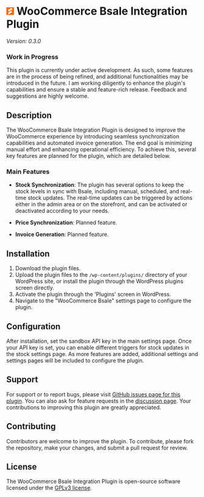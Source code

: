 # ![Bsale Icon](/assets/images/bsale_icon.png) WooCommerce Bsale Integration Plugin

*Version: 0.3.0*

### Work in Progress

This plugin is currently under active development. As such, some features are in the process of being refined, and additional functionalities may be introduced in the future. I am working diligently to enhance the plugin's capabilities and ensure a stable and feature-rich release. Feedback and suggestions are highly welcome.

## Description

The WooCommerce Bsale Integration Plugin is designed to improve the WooCommerce experience by introducing seamless synchronization capabilities and automated invoice generation. The end goal is minimizing manual effort and enhancing operational efficiency. To achieve this, several key features are planned for the plugin, which are detailed below.

### Main Features

- **Stock Synchronization**: The plugin has several options to keep the stock levels in sync with Bsale, including manual, scheduled, and real-time stock updates. The real-time updates can be triggered by actions either in the admin area or on the storefront, and can be activated or deactivated according to your needs.

- **Price Synchronization**: Planned feature.

- **Invoice Generation**: Planned feature.


## Installation

1. Download the plugin files.
2. Upload the plugin files to the `/wp-content/plugins/` directory of your WordPress site, or install the plugin through the WordPress plugins screen directly.
3. Activate the plugin through the 'Plugins' screen in WordPress.
4. Navigate to the "WooCommerce Bsale" settings page to configure the plugin.

## Configuration

After installation, set the sandbox API key in the main settings page. Once your API key is set, you can enable different triggers for stock updates in the stock settings page. As more features are added, additional settings and settings pages will be included to configure the plugin.

## Support

For support or to report bugs, please visit [GitHub issues page for this plugin](https://github.com/ebiggio/wc-bsale/issues). You can also ask for feature requests in the [discussion page](https://github.com/ebiggio/wc-bsale/discussions). Your contributions to improving this plugin are greatly appreciated.

## Contributing

Contributors are welcome to improve the plugin. To contribute, please fork the repository, make your changes, and submit a pull request for review.

## License

The WooCommerce Bsale Integration Plugin is open-source software licensed under the [GPLv3 license](https://www.gnu.org/licenses/gpl-3.0.html).
